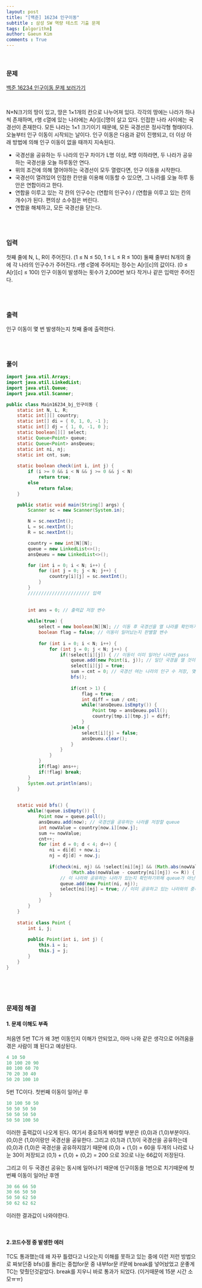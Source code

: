 ```yaml
---
layout: post
title: "[백준] 16234 인구이동"
subtitle : 삼성 SW 역량 테스트 기출 문제
tags: [algorithm]
author: Gaeun Kim
comments : True
---
```


<br>

### 문제

[백준 16234 인구이동 문제 보러가기](https://www.acmicpc.net/problem/16234)

<br>

N×N크기의 땅이 있고, 땅은 1×1개의 칸으로 나누어져 있다.
각각의 땅에는 나라가 하나씩 존재하며, r행 c열에 있는 나라에는 A[r][c]명이 살고 있다.
인접한 나라 사이에는 국경선이 존재한다. 모든 나라는 1×1 크기이기 때문에, 모든 국경선은 정사각형 형태이다.
오늘부터 인구 이동이 시작되는 날이다.
인구 이동은 다음과 같이 진행되고, 더 이상 아래 방법에 의해 인구 이동이 없을 때까지 지속된다.

- 국경선을 공유하는 두 나라의 인구 차이가 L명 이상, R명 이하라면, 두 나라가 공유하는 국경선을 오늘 하루동안 연다.
- 위의 조건에 의해 열어야하는 국경선이 모두 열렸다면, 인구 이동을 시작한다.
- 국경선이 열려있어 인접한 칸만을 이용해 이동할 수 있으면, 그 나라를 오늘 하루 동안은 연합이라고 한다.
- 연합을 이루고 있는 각 칸의 인구수는 (연합의 인구수) / (연합을 이루고 있는 칸의 개수)가 된다. 편의상 소수점은 버린다.
- 연합을 해체하고, 모든 국경선을 닫는다.

<br><br>

### 입력
첫째 줄에 N, L, R이 주어진다. (1 ≤ N ≤ 50, 1 ≤ L ≤ R ≤ 100)
둘째 줄부터 N개의 줄에 각 나라의 인구수가 주어진다.
r행 c열에 주어지는 정수는 A[r][c]의 값이다. (0 ≤ A[r][c] ≤ 100)
인구 이동이 발생하는 횟수가 2,000번 보다 작거나 같은 입력만 주어진다.

<br><br>

### 출력
인구 이동이 몇 번 발생하는지 첫째 줄에 출력한다.

<br><br>

### 풀이
```java
import java.util.Arrays;
import java.util.LinkedList;
import java.util.Queue;
import java.util.Scanner;

public class Main16234_bj_인구이동 {
	static int N, L, R;
	static int[][] country;
	static int[] di = { 0, 1, 0, -1 };
	static int[] dj = { 1, 0, -1, 0 };
	static boolean[][] select;
	static Queue<Point> queue;
	static Queue<Point> ansQeueu;
	static int ni, nj;
	static int cnt, sum;
	
	static boolean check(int i, int j) {
		if (i >= 0 && i < N && j >= 0 && j < N)
			return true;
		else
			return false;
	}

	public static void main(String[] args) {
		Scanner sc = new Scanner(System.in);

		N = sc.nextInt();
		L = sc.nextInt();
		R = sc.nextInt();

		country = new int[N][N];
		queue = new LinkedList<>();
		ansQeueu = new LinkedList<>();

		for (int i = 0; i < N; i++) {
			for (int j = 0; j < N; j++) {
				country[i][j] = sc.nextInt();
			}
		}
		/////////////////////// 입력
		
		
		int ans = 0; // 출력값 저장 변수
		
		while(true) {
			select = new boolean[N][N]; // 이동 후 국경선을 열 나라를 확인하기 위해 다시 false로 초기화
			boolean flag = false; // 이동이 일어났는지 판별할 변수
			
			for (int i = 0; i < N; i++) {
				for (int j = 0; j < N; j++) {
					if(!select[i][j]) { // 이동이 이미 일어난 나라면 pass
						queue.add(new Point(i, j)); // 일단 국경을 열 것이라 예상, queue에 넣고 true로 변경해준다
						select[i][j] = true; 
						sum = cnt = 0; // 국경선 여는 나라의 인구 수 저장, 몇개의 나라인지 count
						bfs();
						
						if(cnt > 1) {
							flag = true;
							int diff = sum / cnt;
							while(!ansQeueu.isEmpty()) {
								Point tmp = ansQeueu.poll();
								country[tmp.i][tmp.j] = diff;
							}
						}else {
							select[i][j] = false;
							ansQeueu.clear();
						}
					}
				}
			}
			if(flag) ans++;
			if(!flag) break;
		}
		System.out.println(ans);
	}
	

	static void bfs() {
		while(!queue.isEmpty()) {
			Point now = queue.poll();
			ansQeueu.add(now); // 국경선을 공유하는 나라를 저장할 queue
			int nowValue = country[now.i][now.j];
			sum += nowValue;
			cnt++;
			for (int d = 0; d < 4; d++) {
				ni = di[d] + now.i;
				nj = dj[d] + now.j;
				
				if(check(ni, nj) && !select[ni][nj] && (Math.abs(nowValue - country[ni][nj]) >= L) &&
						(Math.abs(nowValue - country[ni][nj]) <= R)) {
					// 이 나라와 공유하는 나라가 있는지 확인하기위해 queue가 아닌 ansQueue에 저장한다. 
					queue.add(new Point(ni, nj));
					select[ni][nj] = true; // 이미 공유하고 있는 나라와의 중복을 제거하기 위해 true로 바꿔준다.
				}
			}
		}
	}
	
	static class Point {
		int i, j;
		
		public Point(int i, int j) {
			this.i = i;
			this.j = j;
		}
	}
}
```

<br><br><br>

### 문제점 해결
#### 1. 문제 이해도 부족
처음엔 5번 TC가 왜 3번 이동인지 이해가 안되었고, 아마 나와 같은 생각으로 어려움을 겪은 사람이 꽤 된다고 예상된다.
```java
4 10 50
10 100 20 90
80 100 60 70
70 20 30 40
50 20 100 10
```
5번 TC이다. 첫번째 이동이 일어난 후
```java
10 100 50 50 
50 50 50 50 
50 50 50 50 
50 50 100 50 
```
이러한 출력값이 나오게 된다. 여기서 중요하게 봐야할 부분은 (0,0)과 (1,0)부분이다. (0,0)은 (1,0)이랑만 국경선을 공유한다. 그리고 (0,1)과 (1,1)이 국경선을 공유하는데 (0,0)과 (1,0)은 국경선을 공유하지않기 때문에 (0,0) + (1,0) = 60을 두개의 나라로 나눈 30이 저장되고 (0,1) + (1,0) + (0,2) = 200 으로 3으로 나눈 66값이 저장된다.

그리고 이 두 국경선 공유는 동시에 일어나기 때문에 인구이동을 1번으로 치기때문에 첫번째 이동이 일어난 후엔
```java
30 66 66 50 
30 66 50 50 
50 50 62 50 
50 62 62 62 
```
이러한 결과값이 나와야한다.

<br>

#### 2.코드수정 중 발생한 에러
TC도 통과했는데 왜 자꾸 틀렸다고 나오는지 이해를 못하고 있는 중에 이런 저런 방법으로 짜보던중 bfs()를 돌리는 중첩for문 중 내부for문 if문에 break를 넣어놨었고 운좋게 TC는 맞췄던것같았다. break를 지우니 바로 통과가 되었다. (이거때문에 15분 시간 소모ㅠㅠ)
